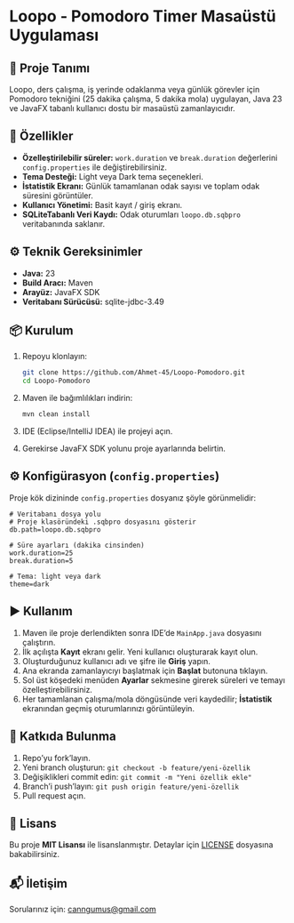 # Loopo - Pomodoro Timer Masaüstü Uygulaması

## 📖 Proje Tanımı

Loopo, ders çalışma, iş yerinde odaklanma veya günlük görevler için Pomodoro tekniğini (25 dakika çalışma, 5 dakika mola) uygulayan, Java 23 ve JavaFX tabanlı kullanıcı dostu bir masaüstü zamanlayıcıdır.

## 🚀 Özellikler

* **Özelleştirilebilir süreler:** `work.duration` ve `break.duration` değerlerini `config.properties` ile değiştirebilirsiniz.
* **Tema Desteği:** Light veya Dark tema seçenekleri.
* **İstatistik Ekranı:** Günlük tamamlanan odak sayısı ve toplam odak süresini görüntüler.
* **Kullanıcı Yönetimi:** Basit kayıt / giriş ekranı.
* **SQLiteTabanlı Veri Kaydı:** Odak oturumları `loopo.db.sqbpro` veritabanında saklanır.

## ⚙️ Teknik Gereksinimler

* **Java:** 23
* **Build Aracı:** Maven
* **Arayüz:** JavaFX SDK
* **Veritabanı Sürücüsü:** sqlite-jdbc-3.49

## 📦 Kurulum

1. Repoyu klonlayın:

   ```bash
   git clone https://github.com/Ahmet-45/Loopo-Pomodoro.git
   cd Loopo-Pomodoro
   ```
2. Maven ile bağımlılıkları indirin:

   ```bash
   mvn clean install
   ```
3. IDE (Eclipse/IntelliJ IDEA) ile projeyi açın.
4. Gerekirse JavaFX SDK yolunu proje ayarlarında belirtin.

## ⚙️ Konfigürasyon (`config.properties`)

Proje kök dizininde `config.properties` dosyanız şöyle görünmelidir:

```properties
# Veritabanı dosya yolu
# Proje klasöründeki .sqbpro dosyasını gösterir
db.path=loopo.db.sqbpro

# Süre ayarları (dakika cinsinden)
work.duration=25
break.duration=5

# Tema: light veya dark
theme=dark
```

## ▶️ Kullanım

1. Maven ile proje derlendikten sonra IDE’de `MainApp.java` dosyasını çalıştırın.
2. İlk açılışta **Kayıt** ekranı gelir. Yeni kullanıcı oluşturarak kayıt olun.
3. Oluşturduğunuz kullanıcı adı ve şifre ile **Giriş** yapın.
4. Ana ekranda zamanlayıcıyı başlatmak için **Başlat** butonuna tıklayın.
5. Sol üst köşedeki menüden **Ayarlar** sekmesine girerek süreleri ve temayı özelleştirebilirsiniz.
6. Her tamamlanan çalışma/mola döngüsünde veri kaydedilir; **İstatistik** ekranından geçmiş oturumlarınızı görüntüleyin.

## 🤝 Katkıda Bulunma

1. Repo’yu fork’layın.
2. Yeni branch oluşturun: `git checkout -b feature/yeni-özellik`
3. Değişiklikleri commit edin: `git commit -m "Yeni özellik ekle"`
4. Branch’i push’layın: `git push origin feature/yeni-özellik`
5. Pull request açın.

## 📜 Lisans

Bu proje **MIT Lisansı** ile lisanslanmıştır. Detaylar için [LICENSE](LICENSE) dosyasına bakabilirsiniz.

## 📬 İletişim

Sorularınız için: [canngumus@gmail.com](mailto:cannngumus@gmail.com)

